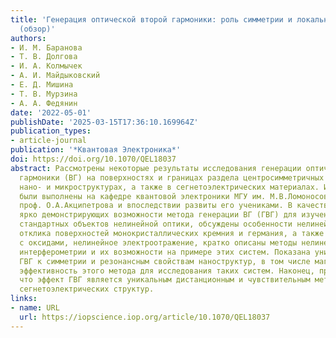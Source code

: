 ```yaml
---
title: 'Генерация оптической второй гармоники: роль симметрии и локальных резонансов
  (обзор)'
authors:
- И. М. Баранова
- Т. В. Долгова
- И. А. Колмычек
- А. И. Майдыковский
- Е. Д. Мишина
- Т. В. Мурзина
- А. А. Федянин
date: '2022-05-01'
publishDate: '2025-03-15T17:36:10.169964Z'
publication_types:
- article-journal
publication: '*Квантовая Электроника*'
doi: https://doi.org/10.1070/QEL18037
abstract: Рассмотрены некоторые результаты исследования генерации оптической второй
  гармоники (ВГ) на поверхностях и границах раздела центросимметричных сред, в резонансных
  нано- и микроструктурах, а также в сегнетоэлектрических материалах. Исследования
  были выполнены на кафедре квантовой электроники МГУ им. М.В.Ломоносова под руководством
  проф. О.А.Акципетрова и впоследствии развиты его учениками. В качестве примеров,
  ярко демонстрирующих возможности метода генерации ВГ (ГВГ) для изучения не самых
  стандартных объектов нелинейной оптики, обсуждены особенности нелинейно-оптического
  отклика поверхностей монокристаллических кремния и германия, а также их границ раздела
  с оксидами, нелинейное электроотражение, кратко описаны методы нелинейно-оптической
  интерферометрии и их возможности на примере этих систем. Показана уникальная чувствительность
  ГВГ к симметрии и резонансным свойствам наноструктур, в том числе магнитных, определяющая
  эффективность этого метода для исследования таких систем. Наконец, продемонстрировано,
  что эффект ГВГ является уникальным дистанционным и чувствительным методом изучения
  сегнетоэлектрических структур.
links:
- name: URL
  url: https://iopscience.iop.org/article/10.1070/QEL18037
---
```

